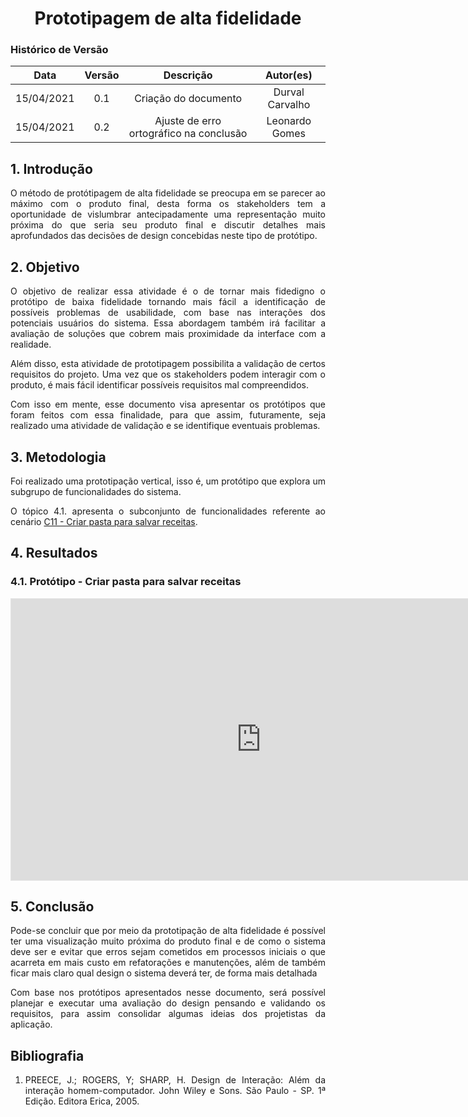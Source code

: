 # <center> Prototipagem de alta fidelidade

### Histórico de Versão
|    Data    | Versão | Descrição            | Autor(es)       |
| :--------: | :----: | :------------------: | :-------------: |
| 15/04/2021 |  0.1   | Criação do documento | Durval Carvalho |
| 15/04/2021 |  0.2   | Ajuste de erro ortográfico na conclusão | Leonardo Gomes |

<div align="justify">

## 1. Introdução

O método de protótipagem de alta fidelidade se preocupa em se parecer ao máximo com o produto final, desta forma os stakeholders tem a oportunidade de vislumbrar antecipadamente uma representação muito próxima do que seria seu produto final e discutir detalhes mais aprofundados das decisões de design concebidas neste tipo de protótipo.

## 2. Objetivo

O objetivo de realizar essa atividade é o de tornar mais fidedigno o protótipo de baixa fidelidade tornando mais fácil a identificação de possíveis problemas de usabilidade, com base nas interações dos potenciais usuários do sistema. Essa abordagem também irá facilitar a avaliação de soluções que cobrem mais proximidade da interface com a realidade.

Além disso, esta atividade de prototipagem possibilita a validação de certos requisitos do projeto. Uma vez que os stakeholders podem interagir com o produto, é mais fácil identificar possíveis requisitos mal compreendidos.

Com isso em mente, esse documento visa apresentar os protótipos que foram feitos com essa finalidade, para que assim, futuramente, seja realizado uma atividade de validação e se identifique eventuais problemas.

## 3. Metodologia

Foi realizado uma prototipação vertical, isso é, um protótipo que explora um subgrupo de funcionalidades do sistema.

O tópico 4.1. apresenta o subconjunto de funcionalidades referente ao cenário [C11 - Criar pasta para salvar receitas](pages/ponto_de_controle_3/cenarios?id=c11-criar-pasta-para-salvar-receitas).


## 4. Resultados

### 4.1. Protótipo - Criar pasta para salvar receitas

<iframe
    style="border: 1px solid rgba(0, 0, 0, 0.1);"
    width="800"
    height="450"
    src="https://www.figma.com/embed?embed_host=share&url=https%3A%2F%2Fwww.figma.com%2Ffile%2FCPsYWbgGvmzUtJ73jJDI3J%2FPlantJammer%3Fnode-id%3D104%253A2"
    allowfullscreen
></iframe>

## 5. Conclusão

Pode-se concluir que por meio da prototipação de alta fidelidade é possível ter uma visualização muito próxima do produto final e de como o sistema deve ser e evitar que erros sejam cometidos em processos iniciais o que acarreta em mais custo em refatorações e manutenções, além de também ficar mais claro qual design o sistema deverá ter, de forma mais detalhada

Com base nos protótipos apresentados nesse documento, será possível planejar e executar uma avaliação do design pensando e validando os requisitos, para assim consolidar algumas ideias dos projetistas da aplicação.

## Bibliografia

1. PREECE, J.; ROGERS, Y; SHARP, H. Design de Interação: Além da interação homem-computador. John Wiley e Sons. São Paulo - SP. 1ª Edição. Editora Erica, 2005.

</div>